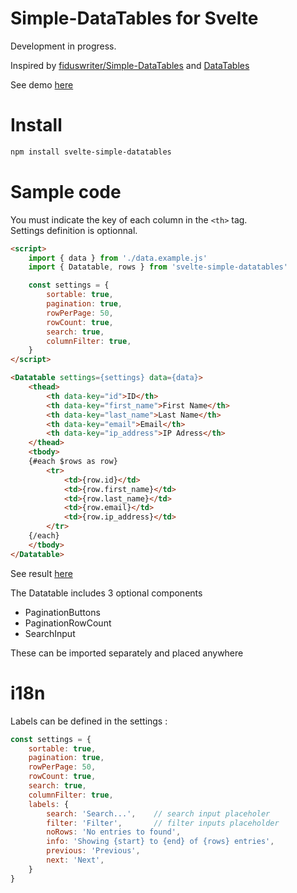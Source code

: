 # Simple-DataTables for Svelte
Development in progress.

Inspired by [fiduswriter/Simple-DataTables](https://github.com/fiduswriter/Simple-DataTables)
and [DataTables](https://datatables.net/)

See demo [here](https://geoflux.io/vincjo/svelte-simple-datatables)

# Install
````apache
npm install svelte-simple-datatables
````

# Sample code
 You must indicate the key of each column in the `<th>` tag.<br>
 Settings definition is optionnal.
````html
<script>
    import { data } from './data.example.js'  
    import { Datatable, rows } from 'svelte-simple-datatables'

    const settings = {
        sortable: true,
        pagination: true,
        rowPerPage: 50,
        rowCount: true,
        search: true,
        columnFilter: true,
    }
</script>

<Datatable settings={settings} data={data}>
    <thead>
        <th data-key="id">ID</th>
        <th data-key="first_name">First Name</th>
        <th data-key="last_name">Last Name</th>
        <th data-key="email">Email</th>
        <th data-key="ip_address">IP Adress</th>
    </thead>
    <tbody>
    {#each $rows as row}
        <tr>
            <td>{row.id}</td>
            <td>{row.first_name}</td>
            <td>{row.last_name}</td>
            <td>{row.email}</td>
            <td>{row.ip_address}</td>
        </tr>
    {/each}
    </tbody>
</Datatable>
````
See result [here](https://geoflux.io/vincjo/svelte-simple-datatables) 

The Datatable includes 3 optional components
- PaginationButtons
- PaginationRowCount
- SearchInput

These can be imported separately and placed anywhere

# i18n
Labels can be defined in the settings :
````js
const settings = {
    sortable: true,
    pagination: true,
    rowPerPage: 50,
    rowCount: true,
    search: true,
    columnFilter: true,
    labels: {
        search: 'Search...',    // search input placeholer
        filter: 'Filter',       // filter inputs placeholder
        noRows: 'No entries to found',
        info: 'Showing {start} to {end} of {rows} entries',
        previous: 'Previous',
        next: 'Next',       
    }
}
````
